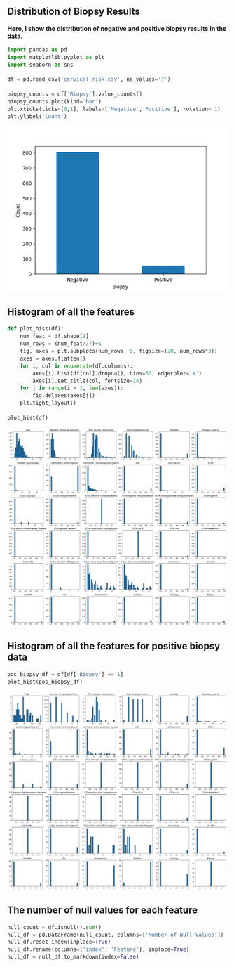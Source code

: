 ## Distribution of Biopsy Results

**Here, I show the distribution of negative and positive biopsy results in the data.**

```Python
import pandas as pd
import matplotlib.pyplot as plt
import seaborn as sns

df = pd.read_csv('cervical_risk.csv', na_values='?')

biopsy_counts = df['Biopsy'].value_counts()
biopsy_counts.plot(kind='bar')
plt.xticks(ticks=[0,1], labels=['Negative','Positive'], rotation= 1)
plt.ylabel('Count')
```

![Count of Biopsy Results](../Images/biopsy.png)

## Histogram of all the features 

```python
def plot_hist(df):
    num_feat = df.shape[1]
    num_rows = (num_feat//7)+1
    fig, axes = plt.subplots(num_rows, 6, figsize=(20, num_rows*3))
    axes = axes.flatten()
    for i, col in enumerate(df.columns):
        axes[i].hist(df[col].dropna(), bins=30, edgecolor='k')
        axes[i].set_title(col, fontsize=14)
    for j in range(i + 1, len(axes)):
        fig.delaxes(axes[j])
    plt.tight_layout()

plot_hist(df)
```
![Raw Data Histogram](../Images/total_hist.png)

## Histogram of all the features for positive biopsy data

```Python
pos_biopsy_df = df[df['Biopsy'] == 1]
plot_hist(pos_biopsy_df)
```
![Positive Biopsy Data Histogram](../Images/pos_biopsy_hist.png)

## The number of null values for each feature

```Python
null_count = df.isnull().sum()
null_df = pd.DataFrame(null_count, columns=['Number of Null Values'])
null_df.reset_index(inplace=True)
null_df.rename(columns={'index': 'Feature'}, inplace=True)
null_df = null_df.to_markdown(index=False)
```



